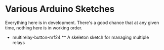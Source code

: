 # Various Arduino Sketches

Everything here is in development.
There's a good chance that at any given time, nothing here is in working order.

* multirelay-button-nrf24
** A skeleton sketch for managing multiple relays
